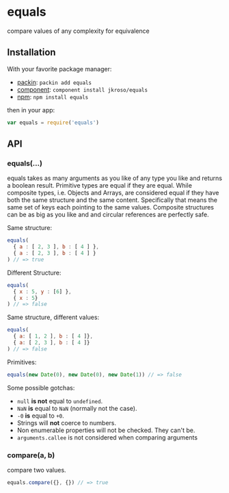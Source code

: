 
# equals

  compare values of any complexity for equivalence

## Installation

With your favorite package manager:

- [packin](//github.com/jkroso/packin): `packin add equals`
- [component](//github.com/component/component#installing-packages): `component install jkroso/equals`
- [npm](//npmjs.org/doc/cli/npm-install.html): `npm install equals`

then in your app:

```js
var equals = require('equals')
```

## API

### equals(...)

equals takes as many arguments as you like of any type you like and returns a boolean result. Primitive types are equal if they are equal. While composite types, i.e. Objects and Arrays, are considered equal if they have both the same structure and the same content. Specifically that means the same set of keys each pointing to the same values. Composite structures can be as big as you like and and circular references are perfectly safe.

Same structure:
```js
equals(
  { a : [ 2, 3 ], b : [ 4 ] },
  { a : [ 2, 3 ], b : [ 4 ] }
) // => true
```

Different Structure:
```js
equals(
  { x : 5, y : [6] },
  { x : 5}
) // => false
```

Same structure, different values:

```js
equals(
  { a: [ 1, 2 ], b : [ 4 ]},
  { a: [ 2, 3 ], b : [ 4 ]}
) // => false
```
  
Primitives:

```js
equals(new Date(0), new Date(0), new Date(1)) // => false
```
    
Some possible gotchas:
- `null` __is not__ equal to `undefined`.
- `NaN` __is__ equal to `NaN` (normally not the case).  
- `-0` __is__ equal to `+0`.
- Strings will __not__ coerce to numbers.
- Non enumerable properties will not be checked. They can't be.
- `arguments.callee` is not considered when comparing arguments

### compare(a, b)

  compare two values. 

```js
equals.compare({}, {}) // => true
```